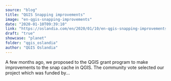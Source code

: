 ```yaml
---
source: "blog"
title: "QGIS Snapping improvements"
image: "en-qgis-snapping-improvements"
date: "2020-01-10T09:39:10"
link: "https://oslandia.com/en/2020/01/10/en-qgis-snapping-improvements/"
draft: "true"
showcase: "planet"
folder: "qgis_oslandia"
author: "QGIS Oslandia"
---
```


A few months ago, we proposed to the QGIS grant program to make improvements to the snap cache in QGIS. The community vote selected our project which was funded by...
